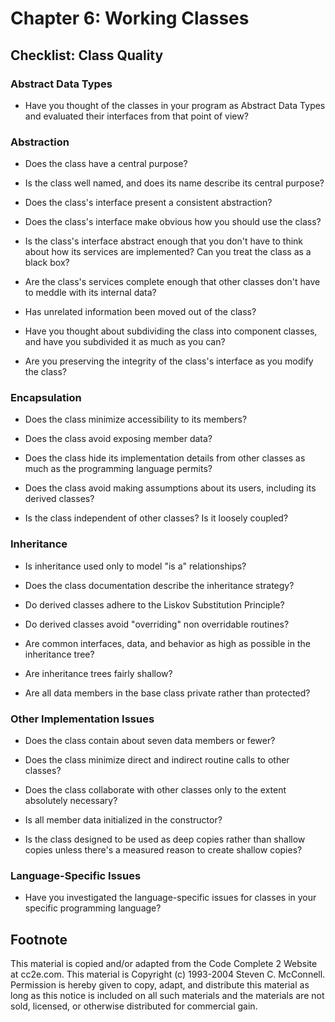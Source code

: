 Chapter 6: Working Classes
==========================

Checklist: Class Quality
------------------------

### Abstract Data Types

- Have you thought of the classes in your program as Abstract Data
  Types and evaluated their interfaces from that point of view?

### Abstraction

- Does the class have a central purpose?

- Is the class well named, and does its name describe its central
  purpose?

- Does the class's interface present a consistent abstraction?

- Does the class's interface make obvious how you should use the
  class?

- Is the class's interface abstract enough that you don't have to
  think about how its services are implemented?  Can you treat the
  class as a black box?

- Are the class's services complete enough that other classes don't
  have to meddle with its internal data?

- Has unrelated information been moved out of the class?

- Have you thought about subdividing the class into component classes,
  and have you subdivided it as much as you can?

- Are you preserving the integrity of the class's interface as you
  modify the class?

### Encapsulation

- Does the class minimize accessibility to its members?

- Does the class avoid exposing member data?

- Does the class hide its implementation details from other classes as
  much as the programming language permits?

- Does the class avoid making assumptions about its users, including
  its derived classes?

- Is the class independent of other classes? Is it loosely coupled?

### Inheritance

- Is inheritance used only to model "is a" relationships?

- Does the class documentation describe the inheritance strategy?

- Do derived classes adhere to the Liskov Substitution Principle?

- Do derived classes avoid "overriding" non overridable routines?

- Are common interfaces, data, and behavior as high as possible in the
  inheritance tree?

- Are inheritance trees fairly shallow?

- Are all data members in the base class private rather than
  protected?

### Other Implementation Issues

- Does the class contain about seven data members or fewer?

- Does the class minimize direct and indirect routine calls to other
  classes?

- Does the class collaborate with other classes only to the extent
  absolutely necessary?

- Is all member data initialized in the constructor?

- Is the class designed to be used as deep copies rather than shallow
  copies unless there's a measured reason to create shallow copies?

### Language-Specific Issues

- Have you investigated the language-specific issues for classes in
  your specific programming language?


Footnote
--------
This material is copied and/or adapted from the Code Complete 2
Website at cc2e.com. This material is Copyright (c) 1993-2004 Steven
C. McConnell. Permission is hereby given to copy, adapt, and
distribute this material as long as this notice is included on all
such materials and the materials are not sold, licensed, or otherwise
distributed for commercial gain.
